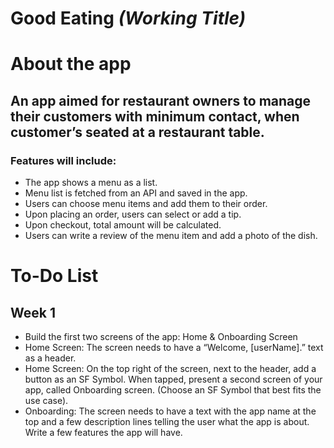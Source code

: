 # Good Eating *(Working Title)*

# About the app

## An app aimed for restaurant owners to manage their customers with minimum contact, when customer’s seated at a restaurant table.

### Features will include:
- The app shows a menu as a list.
- Menu list is fetched from an API and saved in the app.
- Users can choose menu items and add them to their order.
- Upon placing an order, users can select or add a tip.
- Upon checkout, total amount will be calculated.
- Users can write a review of the menu item and add a photo of the dish.


# To-Do List

## Week 1
- Build the first two screens of the app: Home & Onboarding Screen
- Home Screen: The screen needs to have a “Welcome, [userName].” text as a header.
- Home Screen: On the top right of the screen, next to the header, add a button as an SF Symbol. When tapped, present a second screen of your app, called Onboarding screen. (Choose an SF Symbol that best fits the use case).
- Onboarding: The screen needs to have a text with the app name at the top and a few description lines telling the user what the app is about. Write a few features the app will have. 

